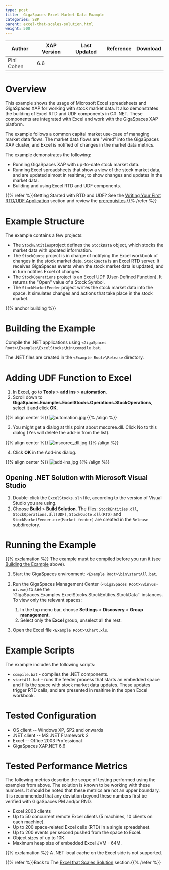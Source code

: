 ```yaml
---
type: post
title:  GigaSpaces-Excel Market-Data Example
categories: SBP
parent: excel-that-scales-solution.html
weight: 500
---
```



|Author|XAP Version|Last Updated | Reference | Download |
|------|-----------|-------------|-----------|----------|
|Pini Cohen| 6.6 |   |           |          |



# Overview

This example shows the usage of Microsoft Excel spreadsheets and GigaSpaces XAP for working with stock market data. It also demonstrates the building of Excel RTD and UDF components in C# .NET. These components are integrated with Excel and work with the GigaSpaces XAP platform.

The example follows a common capital market use-case of managing market data flows. The market data flows are "wired" into the GigaSpaces XAP cluster, and Excel is notified of changes in the market data metrics.

The example demonstrates the following:

- Running GigaSpaces XAP with up-to-date stock market data.
- Running Excel spreadsheets that show a view of the stock market data, and are updated almost in realtime; to show changes and updates in the market data.
- Building and using Excel RTD and UDF components.


{{% refer %}}Getting Started with RTD and UDF? See the [Writing Your First RTD/UDF Application](./writing-your-first-rtd-or-udf-application.html) section and review the [prerequisites](./prerequisites-gigaspaces-excel-integration.html).{{% /refer %}}

# Example Structure

The example contains a few projects:

- The `StockEntities`project defines the `StockData` object, which stocks the market data with updated information.
- The `StockQuote` project is in charge of notifying the Excel workbook of changes in the stock market data. `StockQuote` is an Excel RTD server. It receives GigaSpaces events when the stock market data is updated, and in turn notifies Excel of changes.
- The `StockOperations` project is an Excel UDF (User-Defined Function). It returns the "Open" value of a Stock Symbol.
- The `StockMarketFeeder` project writes the stock market data into the space. It simulates changes and actions that take place in the stock market.

{{% anchor building %}}

# Building the Example

Compile the .NET applications using `<GigaSpaces Root>\Examples\ExcelStocks\bin\compile.bat`.

The .NET files are created in the `<Example Root>\Release` directory.

# Adding UDF Function to Excel

1. In Excel, go to **Tools** > **add ins** > **automation**.
2. Scroll down to **GigaSpaces.Examples.ExcelStocks.Operations.StockOperations**, select it and click **OK**.

{{% align center %}}
![automation.jpg](/attachment_files/sbp/automation.jpg)
{{% /align %}}

3. You might get a dialog at this point about mscoree.dll. Click No to this dialog (Yes will delete the add-in from the list).

{{% align center %}}
![mscoree_dll.jpg](/attachment_files/sbp/mscoree_dll.jpg)
{{% /align %}}

4. Click **OK** in the Add-ins dialog.

{{% align center %}}
![add-ins.jpg](/attachment_files/sbp/add-ins.jpg)
{{% /align %}}

## Opening .NET Solution with Microsoft Visual Studio

1. Double-click the `ExcelStocks.sln` file, according to the version of Visual Studio you are using.
2. Choose **Build** > **Build Solution**. The files: `StockEntities.dll`, `StockOperations.dll(UDF)`, `StockQuote.dll(RTD)` and `StockMarketFeeder.exe(Market feeder)`  are created in the `Release` subdirectory.

# Running the Example

{{% exclamation %}} The example must be compiled before you run it (see [Building the Example](#building) above).

1. Start the GigaSpaces environment: `<Example Root>\bin\startAll.bat`.
2. Run the GigaSpaces Management Center `(<GigaSpaces Root>\Bin\Gs-ui.exe`) to see the  `GigaSpaces.Examples.ExcelStocks.StockEntities.StockData`` instances. To view only the relevant spaces:
    1. In the top menu bar, choose **Settings** > **Discovery** > **Group management**.
    2. Select only the **Excel** group, unselect all the rest.

3. Open the Excel file `<Example Root>\Chart.xls`.

# Example Scripts

The example includes the following scripts:

- `compile.bat` - compiles the .NET components.
- `startAll.bat` - runs the feeder process that starts an embedded space and fills the space with stock market data updates. These updates trigger RTD calls, and are presented in realtime in the open Excel workbook.

# Tested Configuration

- OS client -- Windows XP, SP2 and onwards
- .NET client -- MS .NET Framework 2
- Excel -- Office 2003 Professional
- GigaSpaces XAP.NET 6.6

# Tested Performance Metrics

The following metrics describe the scope of testing performed using the examples from above. The solution is known to be working with these numbers. It should be noted that these metrics are not an upper boundary. It is recommended that any deviation beyond these numbers first be verified with GigaSpaces PM and/or RND.

- Excel 2003 clients
- Up to 50 concurrent remote Excel clients (5 machines, 10 clients on each machine).
- Up to 200 space-related Excel cells (RTD) in a single spreadsheet.
- Up to 200 events per second pushed from the space to Excel.
- Object sizes of up to 10K.
- Maximum heap size of embedded Excel JVM - 64M.

{{% exclamation %}} A .NET local cache on the Excel side is not supported.

{{% refer %}}Back to The [Excel that Scales Solution](./excel-that-scales-solution.html) section.{{% /refer %}}
